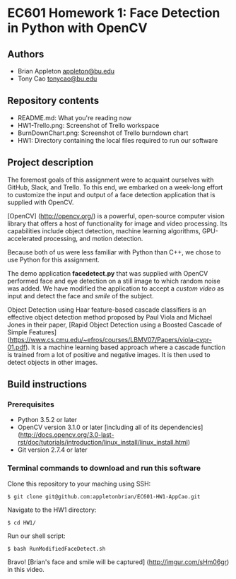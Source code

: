# EC601 Homework 1: Face Detection in Python with OpenCV

## Authors
- Brian Appleton appleton@bu.edu
- Tony Cao tonycao@bu.edu

## Repository contents
- README.md: What you're reading now
- HW1-Trello.png: Screenshot of Trello workspace
- BurnDownChart.png: Screenshot of Trello burndown chart
- HW1: Directory containing the local files required to run our software

## Project description
The foremost goals of this assignment were to acquaint ourselves with GitHub, Slack, and Trello. To this end, we embarked on a week-long effort to customize the input and output of a face detection application that is supplied with OpenCV.

[OpenCV] (http://opencv.org/) is a powerful, open-source computer vision library that offers a host of functionality for image and video processing. Its capabilities include object detection, machine learning algorithms, GPU-accelerated processing, and motion detection.

Because both of us were less familiar with Python than C++, we chose to use Python for this assignment.

The demo application **facedetect.py** that was supplied with OpenCV performed face and eye detection on a still image to which random noise was added. We have modified the application to accept a *custom video* as input and detect the face and *smile* of the subject.

Object Detection using Haar feature-based cascade classifiers is an effective object detection method proposed by Paul Viola and Michael Jones in their paper, [Rapid Object Detection using a Boosted Cascade of Simple Features] (https://www.cs.cmu.edu/~efros/courses/LBMV07/Papers/viola-cvpr-01.pdf). It is a machine learning based approach where a cascade function is trained from a lot of positive and negative images. It is then used to detect objects in other images.

## Build instructions

### Prerequisites
- Python 3.5.2 or later
- OpenCV version 3.1.0 or later [including all of its dependencies] (http://docs.opencv.org/3.0-last-rst/doc/tutorials/introduction/linux_install/linux_install.html)
- Git version 2.7.4 or later

### Terminal commands to download and run this software
Clone this repository to your maching using SSH:
```
$ git clone git@github.com:appletonbrian/EC601-HW1-AppCao.git
```
Navigate to the HW1 directory:
```
$ cd HW1/
```
Run our shell script:
```
$ bash RunModifiedFaceDetect.sh
```
Bravo! [Brian's face and smile will be captured] (http://imgur.com/sHm06gr) in this video.



